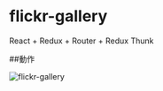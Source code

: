 # flickr-gallery

React + Redux + Router + Redux Thunk

##動作

![flickr-gallery](flickr-gallery_430.gif)